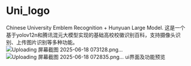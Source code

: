 # Uni_logo
Chinese University Emblem Recognition + Hunyuan Large Model.
这是一个基于yolov12n和腾讯混元大模型实现的基础高校校徽识别百科，支持摄像头识别、上传图片识别等多种功能。
![Uploading 屏幕截图 2025-06-18 073128.png…]()
![Uploading 屏幕截图 2025-06-18 072835.png…]()
ui界面及功能预览
